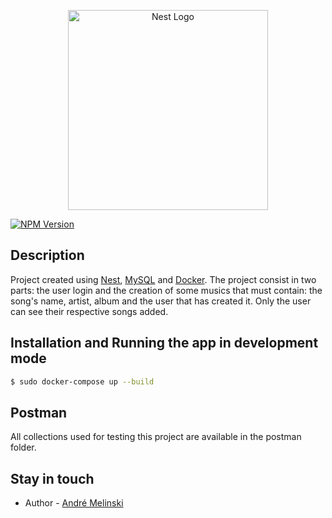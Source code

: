 <p align="center">
  <a href="http://nestjs.com/" target="blank"><img src="https://nestjs.com/img/logo_text.svg" width="320" alt="Nest Logo" /></a>
</p>

<a href="https://www.npmjs.com/~nestjscore" target="_blank"><img src="https://img.shields.io/npm/v/@nestjs/core.svg" alt="NPM Version" /></a>
</p>

## Description

Project created using [Nest](https://github.com/nestjs/nest), [MySQL](https://www.mysql.com/) and [Docker](https://www.docker.com/). The project consist in two parts: the user login and the creation of some musics that must contain: the song's name, artist, album and the user that has created it. Only the user can see their respective songs added.    

## Installation and Running the app in development mode 

```bash
$ sudo docker-compose up --build
```
## Postman
All collections used for testing this project are available in the postman folder.
## Stay in touch

- Author - [André Melinski](https://www.linkedin.com/in/andr%C3%A9-melinski-aab0b6138/)